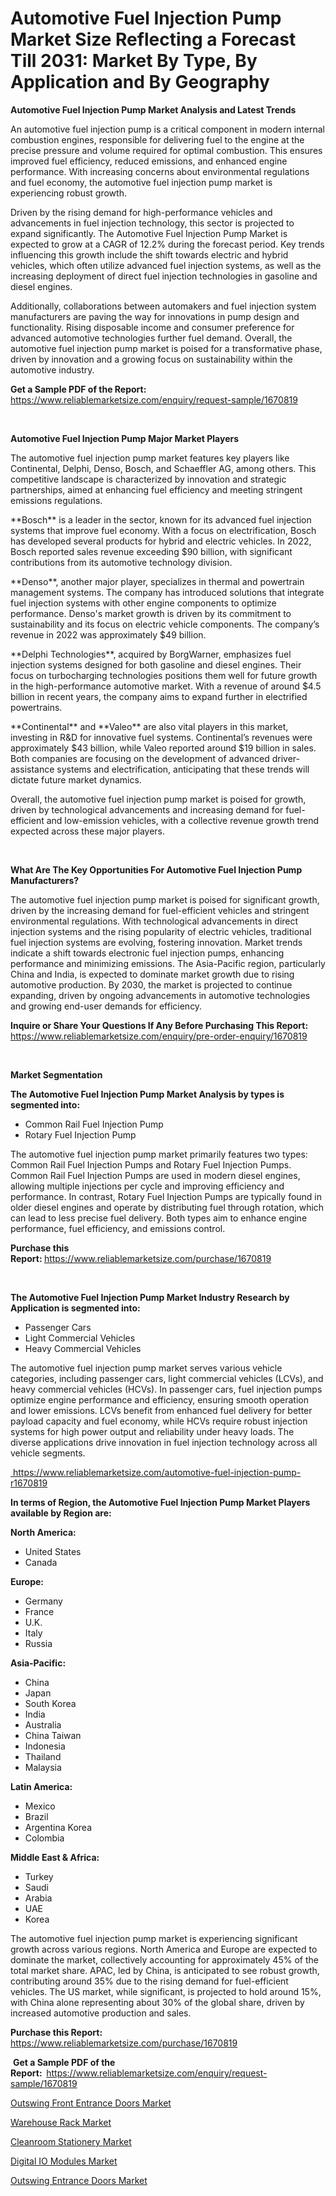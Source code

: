 <p><h1>Automotive Fuel Injection Pump Market Size Reflecting a Forecast Till 2031: Market By Type, By Application and By Geography</h1></p><p><strong>Automotive Fuel Injection Pump Market Analysis and Latest Trends</strong></p>
<p><p>An automotive fuel injection pump is a critical component in modern internal combustion engines, responsible for delivering fuel to the engine at the precise pressure and volume required for optimal combustion. This ensures improved fuel efficiency, reduced emissions, and enhanced engine performance. With increasing concerns about environmental regulations and fuel economy, the automotive fuel injection pump market is experiencing robust growth.</p><p>Driven by the rising demand for high-performance vehicles and advancements in fuel injection technology, this sector is projected to expand significantly. The Automotive Fuel Injection Pump Market is expected to grow at a CAGR of 12.2% during the forecast period. Key trends influencing this growth include the shift towards electric and hybrid vehicles, which often utilize advanced fuel injection systems, as well as the increasing deployment of direct fuel injection technologies in gasoline and diesel engines. </p><p>Additionally, collaborations between automakers and fuel injection system manufacturers are paving the way for innovations in pump design and functionality. Rising disposable income and consumer preference for advanced automotive technologies further fuel demand. Overall, the automotive fuel injection pump market is poised for a transformative phase, driven by innovation and a growing focus on sustainability within the automotive industry.</p></p>
<p><strong>Get a Sample PDF of the Report:&nbsp;</strong> <a href="https://www.reliablemarketsize.com/enquiry/request-sample/1670819?utm_campaign=1167&utm_medium=2&utm_source=Github&utm_content=ia&utm_term=13102024&utm_id=automotive-fuel-injection-pump">https://www.reliablemarketsize.com/enquiry/request-sample/1670819</a></p>
<p>&nbsp;</p>
<p><strong>Automotive Fuel Injection Pump Major Market Players</strong></p>
<p><p>The automotive fuel injection pump market features key players like Continental, Delphi, Denso, Bosch, and Schaeffler AG, among others. This competitive landscape is characterized by innovation and strategic partnerships, aimed at enhancing fuel efficiency and meeting stringent emissions regulations.</p><p>**Bosch** is a leader in the sector, known for its advanced fuel injection systems that improve fuel economy. With a focus on electrification, Bosch has developed several products for hybrid and electric vehicles. In 2022, Bosch reported sales revenue exceeding $90 billion, with significant contributions from its automotive technology division.</p><p>**Denso**, another major player, specializes in thermal and powertrain management systems. The company has introduced solutions that integrate fuel injection systems with other engine components to optimize performance. Denso's market growth is driven by its commitment to sustainability and its focus on electric vehicle components. The company’s revenue in 2022 was approximately $49 billion.</p><p>**Delphi Technologies**, acquired by BorgWarner, emphasizes fuel injection systems designed for both gasoline and diesel engines. Their focus on turbocharging technologies positions them well for future growth in the high-performance automotive market. With a revenue of around $4.5 billion in recent years, the company aims to expand further in electrified powertrains.</p><p>**Continental** and **Valeo** are also vital players in this market, investing in R&D for innovative fuel systems. Continental’s revenues were approximately $43 billion, while Valeo reported around $19 billion in sales. Both companies are focusing on the development of advanced driver-assistance systems and electrification, anticipating that these trends will dictate future market dynamics.</p><p>Overall, the automotive fuel injection pump market is poised for growth, driven by technological advancements and increasing demand for fuel-efficient and low-emission vehicles, with a collective revenue growth trend expected across these major players.</p></p>
<p>&nbsp;</p>
<p><strong>What Are The Key Opportunities For Automotive Fuel Injection Pump Manufacturers?</strong></p>
<p><p>The automotive fuel injection pump market is poised for significant growth, driven by the increasing demand for fuel-efficient vehicles and stringent environmental regulations. With technological advancements in direct injection systems and the rising popularity of electric vehicles, traditional fuel injection systems are evolving, fostering innovation. Market trends indicate a shift towards electronic fuel injection pumps, enhancing performance and minimizing emissions. The Asia-Pacific region, particularly China and India, is expected to dominate market growth due to rising automotive production. By 2030, the market is projected to continue expanding, driven by ongoing advancements in automotive technologies and growing end-user demands for efficiency.</p></p>
<p><strong>Inquire or Share Your Questions If Any Before Purchasing This Report:</strong> <a href="https://www.reliablemarketsize.com/enquiry/pre-order-enquiry/1670819?utm_campaign=1167&utm_medium=2&utm_source=Github&utm_content=ia&utm_term=13102024&utm_id=automotive-fuel-injection-pump">https://www.reliablemarketsize.com/enquiry/pre-order-enquiry/1670819</a></p>
<p>&nbsp;</p>
<p><strong>Market Segmentation</strong></p>
<p><strong>The Automotive Fuel Injection Pump Market Analysis by types is segmented into:</strong></p>
<p><ul><li>Common Rail Fuel Injection Pump</li><li>Rotary Fuel Injection Pump</li></ul></p>
<p><p>The automotive fuel injection pump market primarily features two types: Common Rail Fuel Injection Pumps and Rotary Fuel Injection Pumps. Common Rail Fuel Injection Pumps are used in modern diesel engines, allowing multiple injections per cycle and improving efficiency and performance. In contrast, Rotary Fuel Injection Pumps are typically found in older diesel engines and operate by distributing fuel through rotation, which can lead to less precise fuel delivery. Both types aim to enhance engine performance, fuel efficiency, and emissions control.</p></p>
<p><strong>Purchase this Report:&nbsp;</strong><a href="https://www.reliablemarketsize.com/purchase/1670819?utm_campaign=1167&utm_medium=2&utm_source=Github&utm_content=ia&utm_term=13102024&utm_id=automotive-fuel-injection-pump">https://www.reliablemarketsize.com/purchase/1670819</a></p>
<p>&nbsp;</p>
<p><strong>The Automotive Fuel Injection Pump Market Industry Research by Application is segmented into:</strong></p>
<p><ul><li>Passenger Cars</li><li>Light Commercial Vehicles</li><li>Heavy Commercial Vehicles</li></ul></p>
<p><p>The automotive fuel injection pump market serves various vehicle categories, including passenger cars, light commercial vehicles (LCVs), and heavy commercial vehicles (HCVs). In passenger cars, fuel injection pumps optimize engine performance and efficiency, ensuring smooth operation and lower emissions. LCVs benefit from enhanced fuel delivery for better payload capacity and fuel economy, while HCVs require robust injection systems for high power output and reliability under heavy loads. The diverse applications drive innovation in fuel injection technology across all vehicle segments.</p></p>
<p><a href="https://www.reliablemarketsize.com/automotive-fuel-injection-pump-r1670819?utm_campaign=1167&utm_medium=2&utm_source=Github&utm_content=ia&utm_term=13102024&utm_id=automotive-fuel-injection-pump">&nbsp;https://www.reliablemarketsize.com/automotive-fuel-injection-pump-r1670819</a></p>
<p><strong>In terms of Region, the Automotive Fuel Injection Pump Market Players available by Region are:</strong></p>
<p>
    <p> <strong> North America: </strong>
        <ul>
            <li>United States</li>
            <li>Canada</li>
        </ul>
        </p> 
    <p> <strong> Europe: </strong>
        <ul>
            <li>Germany</li>
            <li>France</li>
            <li>U.K.</li>
            <li>Italy</li>
            <li>Russia</li>
        </ul>
        </p> 
    <p> <strong> Asia-Pacific: </strong>
        <ul>
            <li>China</li>
            <li>Japan</li>
            <li>South Korea</li>
            <li>India</li>
            <li>Australia</li>
            <li>China Taiwan</li>
            <li>Indonesia</li>
            <li>Thailand</li>
            <li>Malaysia</li>
        </ul>
        </p> 
    <p> <strong> Latin America: </strong>
        <ul>
            <li>Mexico</li>
            <li>Brazil</li>
            <li>Argentina Korea</li>
            <li>Colombia</li>
        </ul>
        </p> 
    <p> <strong> Middle East & Africa: </strong>
        <ul>
            <li>Turkey</li>
            <li>Saudi</li>
            <li>Arabia</li>
            <li>UAE</li>
            <li>Korea</li>
        </ul>
    </p>
    </p>
<p><p>The automotive fuel injection pump market is experiencing significant growth across various regions. North America and Europe are expected to dominate the market, collectively accounting for approximately 45% of the total market share. APAC, led by China, is anticipated to see robust growth, contributing around 35% due to the rising demand for fuel-efficient vehicles. The US market, while significant, is projected to hold around 15%, with China alone representing about 30% of the global share, driven by increased automotive production and sales.</p></p>
<p><strong>Purchase this Report: </strong><a href="https://www.reliablemarketsize.com/purchase/1670819?utm_campaign=1167&utm_medium=2&utm_source=Github&utm_content=ia&utm_term=13102024&utm_id=automotive-fuel-injection-pump">https://www.reliablemarketsize.com/purchase/1670819</a></p>
<p>&nbsp;<strong>Get a Sample PDF of the Report:&nbsp;&nbsp;</strong><a href="https://www.reliablemarketsize.com/enquiry/request-sample/1670819?utm_campaign=1167&utm_medium=2&utm_source=Github&utm_content=ia&utm_term=13102024&utm_id=automotive-fuel-injection-pump">https://www.reliablemarketsize.com/enquiry/request-sample/1670819</a></p>
<p><strong></strong></p>
<p><p><a href="https://www.linkedin.com/pulse/outswing-front-entrance-doors-market-revolution-2024--nj9ee?utm_campaign=1167&utm_medium=2&utm_source=Github&utm_content=ia&utm_term=13102024&utm_id=automotive-fuel-injection-pump">Outswing Front Entrance Doors Market</a></p><p><a href="https://issuu.com/reportprime-2/docs/warehouse-rack-market-size-2030.ppt_47523a37d7f2b8?utm_campaign=1167&utm_medium=2&utm_source=Github&utm_content=ia&utm_term=13102024&utm_id=automotive-fuel-injection-pump">Warehouse Rack Market</a></p><p><a href="https://github.com/sirenazorzi6lw/Market-Research-Report-List-1/blob/main/cleanroom-stationery-market.md?utm_campaign=1167&utm_medium=2&utm_source=Github&utm_content=ia&utm_term=13102024&utm_id=automotive-fuel-injection-pump">Cleanroom Stationery Market</a></p><p><a href="https://github.com/mabutironaldo/Market-Research-Report-List-6/blob/main/digital-io-modules-market.md?utm_campaign=1167&utm_medium=2&utm_source=Github&utm_content=ia&utm_term=13102024&utm_id=automotive-fuel-injection-pump">Digital IO Modules Market</a></p><p><a href="https://www.linkedin.com/pulse/consumer-behavior-shifts-outswing-entrance-doors-market-demand-hvric?utm_campaign=1167&utm_medium=2&utm_source=Github&utm_content=ia&utm_term=13102024&utm_id=automotive-fuel-injection-pump">Outswing Entrance Doors Market</a></p></p>